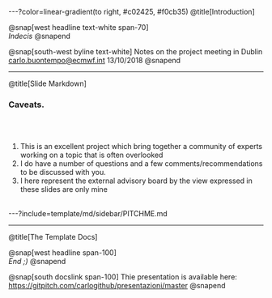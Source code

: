 ---?color=linear-gradient(to right, #c02425, #f0cb35)
@title[Introduction]

@snap[west headline text-white span-70]
<br>*Indecis*
@snapend

@snap[south-west byline  text-white]
Notes on the project meeting in Dublin
carlo.buontempo@ecmwf.int
13/10/2018
@snapend

---
@title[Slide Markdown]

### Caveats.

<br><br>

1. This is an excellent project which bring together a community of experts
working on a topic that is often overlooked
1. I do have a number of questions and a few comments/recommendations to be
discussed with you.
1. I here represent the external advisory board by the view expressed in these
slides are only mine
<br><br>


---?include=template/md/sidebar/PITCHME.md

---
@title[The Template Docs]

@snap[west headline span-100]
<br>*End ;)*
@snapend

@snap[south docslink span-100]
Thie presentation is available
here: https://gitpitch.com/carlogithub/presentazioni/master
@snapend

